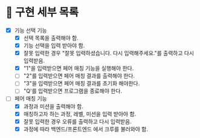 # 🚀 구현 세부 목록

- [x] 기능 선택 기능
  - [x] 선택 목록을 출력해야 함.
  - [x] 기능 선택을 입력 받아야 함.
  - [x] 잘못 입력한 경우 "잘못 입력하셨습니다. 다시 입력해주세요."를 출력하고 다시 입력받음.
  - [x] "1"을 입력받으면 페어 매칭 기능을 실행해야 한다.
  - [ ] "2"를 입력받으면 페어 매칭 결과를 출력해야 한다.
  - [ ] "3"을 입력받으면 페어 매칭 결과를 초기화 해야한다.
  - [ ] "Q'를 입력받으면 프로그램을 종료해야 한다.
- [ ] 페어 매칭 기능
  - [x] 과정과 미션을 출력해야 함.
  - [x] 매칭하고자 하는 과정, 레벨, 미션을 입력 받아야 함.
  - [x] 잘못 입력한 경우 오류를 출력하고 다시 입력받음.
  - [x] 과정에 따라 백엔드/프론트엔드 에서 크루를 불러와야 함.